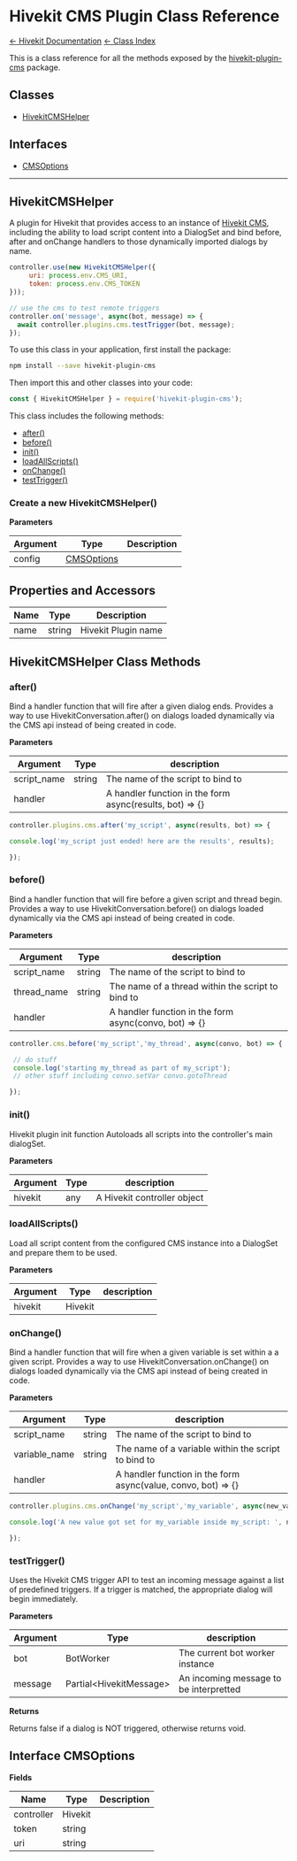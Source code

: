# Hivekit CMS Plugin Class Reference

[&larr; Hivekit Documentation](../core.md) [&larr; Class Index](index.md) 

This is a class reference for all the methods exposed by the [hivekit-plugin-cms](https://github.com/texthive/hivekit/tree/master/packages/hivekit-plugin-cms) package.

## Classes


* <a href="#HivekitCMSHelper" aria-current="page">HivekitCMSHelper</a>

## Interfaces

* <a href="#CMSOptions" aria-current="page">CMSOptions</a>

---

<a name="HivekitCMSHelper"></a>
## HivekitCMSHelper
A plugin for Hivekit that provides access to an instance of [Hivekit CMS](https://github.com/texthive/hivekit-cms), including the ability to load script content into a DialogSet
and bind before, after and onChange handlers to those dynamically imported dialogs by name.

```javascript
controller.use(new HivekitCMSHelper({
     uri: process.env.CMS_URI,
     token: process.env.CMS_TOKEN
}));

// use the cms to test remote triggers
controller.on('message', async(bot, message) => {
  await controller.plugins.cms.testTrigger(bot, message);
});
```


To use this class in your application, first install the package:
```bash
npm install --save hivekit-plugin-cms
```

Then import this and other classes into your code:
```javascript
const { HivekitCMSHelper } = require('hivekit-plugin-cms');
```

This class includes the following methods:
* [after()](#after)
* [before()](#before)
* [init()](#init)
* [loadAllScripts()](#loadAllScripts)
* [onChange()](#onChange)
* [testTrigger()](#testTrigger)



### Create a new HivekitCMSHelper()
**Parameters**

| Argument | Type | Description
|--- |--- |---
| config | [CMSOptions](#CMSOptions) | 




## Properties and Accessors

| Name | Type | Description
|--- |--- |---
| name | string | Hivekit Plugin name

## HivekitCMSHelper Class Methods
<a name="after"></a>
### after()
Bind a handler function that will fire after a given dialog ends.
Provides a way to use HivekitConversation.after() on dialogs loaded dynamically via the CMS api instead of being created in code.

**Parameters**

| Argument | Type | description
|--- |--- |---
| script_name| string | The name of the script to bind to
| handler|  | A handler function in the form async(results, bot) => {}<br/>



```javascript
controller.plugins.cms.after('my_script', async(results, bot) => {

console.log('my_script just ended! here are the results', results);

});
```


<a name="before"></a>
### before()
Bind a handler function that will fire before a given script and thread begin.
Provides a way to use HivekitConversation.before() on dialogs loaded dynamically via the CMS api instead of being created in code.

**Parameters**

| Argument | Type | description
|--- |--- |---
| script_name| string | The name of the script to bind to
| thread_name| string | The name of a thread within the script to bind to
| handler|  | A handler function in the form async(convo, bot) => {}<br/>



```javascript
controller.cms.before('my_script','my_thread', async(convo, bot) => {

 // do stuff
 console.log('starting my_thread as part of my_script');
 // other stuff including convo.setVar convo.gotoThread

});
```


<a name="init"></a>
### init()
Hivekit plugin init function
Autoloads all scripts into the controller's main dialogSet.

**Parameters**

| Argument | Type | description
|--- |--- |---
| hivekit| any | A Hivekit controller object<br/>



<a name="loadAllScripts"></a>
### loadAllScripts()
Load all script content from the configured CMS instance into a DialogSet and prepare them to be used.

**Parameters**

| Argument | Type | description
|--- |--- |---
| hivekit| Hivekit | 



<a name="onChange"></a>
### onChange()
Bind a handler function that will fire when a given variable is set within a a given script.
Provides a way to use HivekitConversation.onChange() on dialogs loaded dynamically via the CMS api instead of being created in code.

**Parameters**

| Argument | Type | description
|--- |--- |---
| script_name| string | The name of the script to bind to
| variable_name| string | The name of a variable within the script to bind to
| handler|  | A handler function in the form async(value, convo, bot) => {}<br/>



```javascript
controller.plugins.cms.onChange('my_script','my_variable', async(new_value, convo, bot) => {

console.log('A new value got set for my_variable inside my_script: ', new_value);

});
```


<a name="testTrigger"></a>
### testTrigger()
Uses the Hivekit CMS trigger API to test an incoming message against a list of predefined triggers.
If a trigger is matched, the appropriate dialog will begin immediately.

**Parameters**

| Argument | Type | description
|--- |--- |---
| bot| BotWorker | The current bot worker instance
| message| Partial&lt;HivekitMessage&gt; | An incoming message to be interpretted


**Returns**

Returns false if a dialog is NOT triggered, otherwise returns void.






<a name="CMSOptions"></a>
## Interface CMSOptions


**Fields**

| Name | Type | Description
|--- |--- |---
| controller | Hivekit | 
| token | string | 
| uri | string | 
